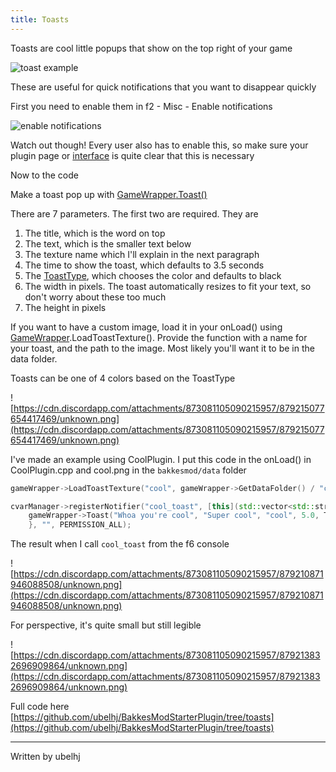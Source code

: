 ```yaml
---
title: Toasts
---
```


Toasts are cool little popups that show on the top right of your game

![toast example](https://cdn.discordapp.com/attachments/327430448596779019/829086265386467367/unknown.png)

These are useful for quick notifications that you want to disappear quickly

First you need to enable them in f2 - Misc - Enable notifications

![enable notifications](https://cdn.discordapp.com/attachments/873081105090215957/879205725266649168/unknown.png)

Watch out though! Every user also has to enable this, so make sure your plugin page or [interface](/plugin_tutorial/plugin_interface/) is quite clear that this is necessary

Now to the code

Make a toast pop up with [GameWrapper](/bakkesmod_api/Classes/Wrappers/GameWrapper/)[.Toast()](https://github.com/bakkesmodorg/BakkesModSDK/blob/master/include/bakkesmod/wrappers/GameWrapper.h#L111)

There are 7 parameters. The first two are required. They are 
1. The title, which is the word on top
1. The text, which is the smaller text below
1. The texture name which I'll explain in the next paragraph
1. The time to show the toast, which defaults to 3.5 seconds
1. The [ToastType](/bakkesmod_api/Enums/ToastType/), which chooses the color and defaults to black
1. The width in pixels. The toast automatically resizes to fit your text, so don't worry about these too much
1. The height in pixels

If you want to have a custom image, load it in your onLoad() using [GameWrapper](/bakkesmod_api/Classes/Wrappers/GameWrapper/).LoadToastTexture(). Provide the function with a name for your toast, and the path to the image. Most likely you'll want it to be in the data folder.

Toasts can be one of 4 colors based on the ToastType

![https://cdn.discordapp.com/attachments/873081105090215957/879215077654417469/unknown.png](https://cdn.discordapp.com/attachments/873081105090215957/879215077654417469/unknown.png)

I've made an example using CoolPlugin. I put this code in the onLoad() in CoolPlugin.cpp and cool.png in the `bakkesmod/data` folder
```cpp
gameWrapper->LoadToastTexture("cool", gameWrapper->GetDataFolder() / "cool.png");

cvarManager->registerNotifier("cool_toast", [this](std::vector<std::string> args) {
	gameWrapper->Toast("Whoa you're cool", "Super cool", "cool", 5.0, ToastType_Warning);
	}, "", PERMISSION_ALL);
```

The result when I call `cool_toast` from the f6 console

![https://cdn.discordapp.com/attachments/873081105090215957/879210871946088508/unknown.png](https://cdn.discordapp.com/attachments/873081105090215957/879210871946088508/unknown.png)

For perspective, it's quite small but still legible

![https://cdn.discordapp.com/attachments/873081105090215957/879213832696909864/unknown.png](https://cdn.discordapp.com/attachments/873081105090215957/879213832696909864/unknown.png)

Full code here  
[https://github.com/ubelhj/BakkesModStarterPlugin/tree/toasts](https://github.com/ubelhj/BakkesModStarterPlugin/tree/toasts)

---
Written by ubelhj